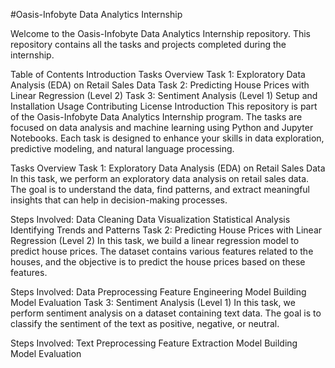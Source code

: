 #Oasis-Infobyte Data Analytics Internship

Welcome to the Oasis-Infobyte Data Analytics Internship repository. This repository contains all the tasks and projects completed during the internship.

Table of Contents
Introduction
Tasks Overview
Task 1: Exploratory Data Analysis (EDA) on Retail Sales Data
Task 2: Predicting House Prices with Linear Regression (Level 2)
Task 3: Sentiment Analysis (Level 1)
Setup and Installation
Usage
Contributing
License
Introduction
This repository is part of the Oasis-Infobyte Data Analytics Internship program. The tasks are focused on data analysis and machine learning using Python and Jupyter Notebooks. Each task is designed to enhance your skills in data exploration, predictive modeling, and natural language processing.

Tasks Overview
Task 1: Exploratory Data Analysis (EDA) on Retail Sales Data
In this task, we perform an exploratory data analysis on retail sales data. The goal is to understand the data, find patterns, and extract meaningful insights that can help in decision-making processes.

Steps Involved:
Data Cleaning
Data Visualization
Statistical Analysis
Identifying Trends and Patterns
Task 2: Predicting House Prices with Linear Regression (Level 2)
In this task, we build a linear regression model to predict house prices. The dataset contains various features related to the houses, and the objective is to predict the house prices based on these features.

Steps Involved:
Data Preprocessing
Feature Engineering
Model Building
Model Evaluation
Task 3: Sentiment Analysis (Level 1)
In this task, we perform sentiment analysis on a dataset containing text data. The goal is to classify the sentiment of the text as positive, negative, or neutral.

Steps Involved:
Text Preprocessing
Feature Extraction
Model Building
Model Evaluation
